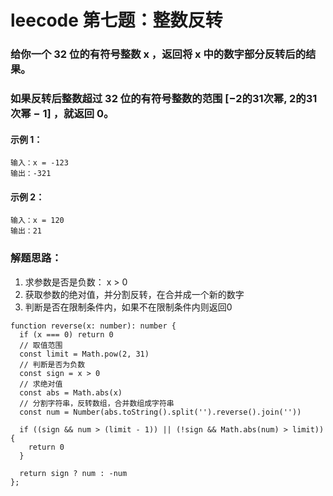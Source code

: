 # leecode 第七题：整数反转
### 给你一个 32 位的有符号整数 x ，返回将 x 中的数字部分反转后的结果。
### 如果反转后整数超过 32 位的有符号整数的范围 [−2的31次幂,  2的31次幂 − 1] ，就返回 0。
#### 示例 1：
```
输入：x = -123
输出：-321
```
#### 示例 2：
```
输入：x = 120
输出：21
```
### 解题思路：
1. 求参数是否是负数： x > 0
2. 获取参数的绝对值，并分割反转，在合并成一个新的数字
3. 判断是否在限制条件内，如果不在限制条件内则返回0
```
function reverse(x: number): number {
  if (x === 0) return 0
  // 取值范围
  const limit = Math.pow(2, 31)
  // 判断是否为负数
  const sign = x > 0
  // 求绝对值
  const abs = Math.abs(x)
  // 分割字符串，反转数组，合并数组成字符串
  const num = Number(abs.toString().split('').reverse().join(''))

  if ((sign && num > (limit - 1)) || (!sign && Math.abs(num) > limit)) {
    return 0
  }

  return sign ? num : -num
};
```